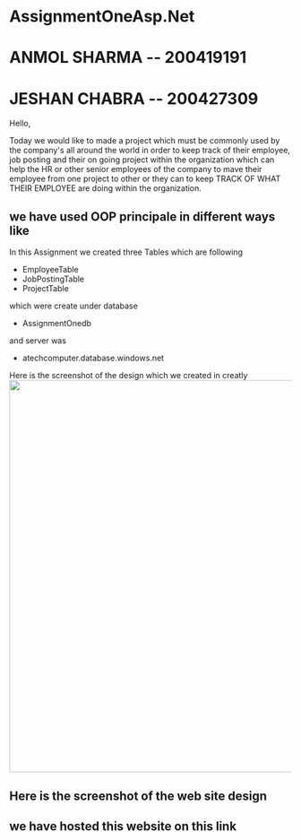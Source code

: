 
# AssignmentOneAsp.Net

# ANMOL SHARMA -- 200419191
# JESHAN CHABRA -- 200427309   




Hello,

Today we would like to made a project which must be commonly used by the company's all around the world in order to keep track of their employee, job posting and their on going project within the organization which can help the HR or other senior employees of the company to mave their employee from one project to other or they can to keep TRACK OF WHAT THEIR EMPLOYEE are doing within the organization.

  we have used OOP principale in different ways like
  ------


In this Assignment we created three Tables which are following
  * EmployeeTable
  * JobPostingTable
  * ProjectTable
  
which were create under database
 *  AssignmentOnedb
 
 and server was
  * atechcomputer.database.windows.net
  
  Here is the screenshot of the design which we created in creatly
  <img height = "700" src = "https://github.com/Anmolsharma786/AssignmentOneAsp.Net/blob/master/DesignView.jpeg"/>
  
  Here is the screenshot of the web site design
  ------
  
  
  
  we have hosted this website on this link
  ------
  
  
  
  
 


